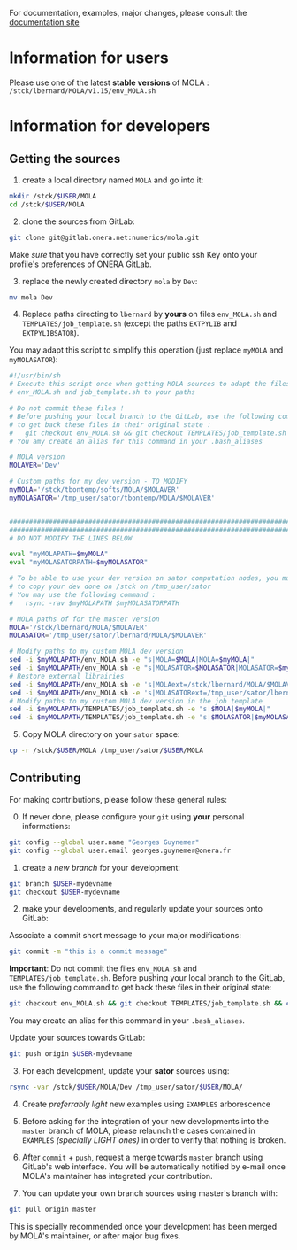 For documentation, examples, major changes, please consult the [documentation site](https://gitlab.onera.net/numerics/mola/-/wikis/home)

Information for users
=====================

Please use one of the latest **stable versions** of MOLA : `/stck/lbernard/MOLA/v1.15/env_MOLA.sh`


Information for developers
==========================


Getting the sources
-------------------

1. create a local directory named `MOLA` and go into it:

```bash
mkdir /stck/$USER/MOLA
cd /stck/$USER/MOLA
```

2. clone the sources from GitLab:

```bash
git clone git@gitlab.onera.net:numerics/mola.git
```

Make *sure* that you have correctly set your public ssh Key onto your profile's preferences of ONERA GitLab.

3. replace the newly created directory `mola` by `Dev`:

```bash
mv mola Dev
```

4. Replace paths directing to ``lbernard`` by **yours** on files `env_MOLA.sh` and `TEMPLATES/job_template.sh`
   (except the paths `EXTPYLIB` and `EXTPYLIBSATOR`).

You may adapt this script to simplify this operation (just replace `myMOLA` and `myMOLASATOR`):

```bash
#!/usr/bin/sh
# Execute this script once when getting MOLA sources to adapt the files
# env_MOLA.sh and job_template.sh to your paths

# Do not commit these files !
# Before pushing your local branch to the GitLab, use the following command
# to get back these files in their original state :
#   git checkout env_MOLA.sh && git checkout TEMPLATES/job_template.sh && chmod a+r env_MOLA.sh TEMPLATES/job_template.sh
# You amy create an alias for this command in your .bash_aliases

# MOLA version
MOLAVER='Dev'

# Custom paths for my dev version - TO MODIFY
myMOLA='/stck/tbontemp/softs/MOLA/$MOLAVER'
myMOLASATOR='/tmp_user/sator/tbontemp/MOLA/$MOLAVER'


################################################################################
################################################################################
# DO NOT MODIFY THE LINES BELOW

eval "myMOLAPATH=$myMOLA"
eval "myMOLASATORPATH=$myMOLASATOR"

# To be able to use your dev version on sator computation nodes, you must first
# to copy your dev done on /stck on /tmp_user/sator
# You may use the following command :
#   rsync -rav $myMOLAPATH $myMOLASATORPATH

# MOLA paths of for the master version
MOLA='/stck/lbernard/MOLA/$MOLAVER'
MOLASATOR='/tmp_user/sator/lbernard/MOLA/$MOLAVER'

# Modify paths to my custom MOLA dev version
sed -i $myMOLAPATH/env_MOLA.sh -e "s|MOLA=$MOLA|MOLA=$myMOLA|"
sed -i $myMOLAPATH/env_MOLA.sh -e "s|MOLASATOR=$MOLASATOR|MOLASATOR=$myMOLASATOR|"
# Restore external librairies
sed -i $myMOLAPATH/env_MOLA.sh -e 's|MOLAext=/stck/lbernard/MOLA/$MOLAVER/ext|MOLAext=/stck/lbernard/MOLA/Dev/ext|'
sed -i $myMOLAPATH/env_MOLA.sh -e 's|MOLASATORext=/tmp_user/sator/lbernard/MOLA/$MOLAVER/ext|MOLASATORext=/tmp_user/sator/lbernard/MOLA/Dev/ext|'
# Modify paths to my custom MOLA dev version in the job template
sed -i $myMOLAPATH/TEMPLATES/job_template.sh -e "s|$MOLA|$myMOLA|"
sed -i $myMOLAPATH/TEMPLATES/job_template.sh -e "s|$MOLASATOR|$myMOLASATOR|"
```

5. Copy MOLA directory on your `sator` space:

```bash
cp -r /stck/$USER/MOLA /tmp_user/sator/$USER/MOLA
```


Contributing
------------

For making contributions, please follow these general rules:

0. If never done, please configure your `git` using **your** personal informations:

```bash
git config --global user.name "Georges Guynemer"
git config --global user.email georges.guynemer@onera.fr
```

1. create a *new branch* for your development:

```bash
git branch $USER-mydevname
git checkout $USER-mydevname
```

2. make your developments, and regularly update your sources onto GitLab:

Associate a commit short message to your major modifications:
```bash
git commit -m "this is a commit message"
```

**Important**: Do not commit the files `env_MOLA.sh` and `TEMPLATES/job_template.sh`.
Before pushing your local branch to the GitLab, use the following command
to get back these files in their original state:
```bash
git checkout env_MOLA.sh && git checkout TEMPLATES/job_template.sh && chmod a+r env_MOLA.sh TEMPLATES/job_template.sh
```
You may create an alias for this command in your ``.bash_aliases``.

Update your sources towards GitLab:
```bash
git push origin $USER-mydevname
```

3. For each development, update your **sator** sources using:

```bash
rsync -var /stck/$USER/MOLA/Dev /tmp_user/sator/$USER/MOLA/
```

4. Create *preferrably light* new examples using `EXAMPLES` arborescence

5. Before asking for the integration of your new developments into the `master` branch of MOLA, please
   relaunch the cases contained in `EXAMPLES` *(specially LIGHT ones)* in order to verify that nothing
   is broken.

6. After `commit` + `push`, request a merge towards `master` branch using GitLab's web interface.
   You will be automatically notified by e-mail once MOLA's maintainer has integrated your contribution.

7. You can update your own branch sources using master's branch with:

```bash
git pull origin master
```

This is specially recommended once your development has been merged by MOLA's maintainer, or after major bug fixes.
